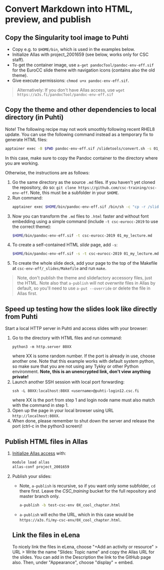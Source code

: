 # Convert Markdown into HTML, preview, and publish

## Copy the Singularity tool image to Puhti

- Copy e.g. to `$HOME/bin`, which is used in the examples below.
- Initialize Allas with project_2001659 (see below, works only for CSC
  staff).
- To get the container image, use `a-get pandocTool/pandoc-env-eff.sif` for the
  EuroCC slide theme with navigation icons (contains also the old theme).
- Give execute permissions: `chmod u+x pandoc-env-eff.sif`.

> Alternatively: If you don't have Allas access, use
`wget https://a3s.fi/pandocTool/pandoc-env-eff.sif`

## Copy the theme and other dependencies to local directory (in Puhti)

Note! The following recipe may not work smoothly following recent RHEL8 update.
You can use the following command instead as a temporary fix to generate HTML
files:

```bash
apptainer exec -B $PWD pandoc-env-eff.sif /slidetools/convert.sh -s 01_my_lecture.md
```

In this case, make sure to copy the Pandoc container to the directory where you
are working.

Otherwise, the instructions are as follows:

1. Go the same directory as the source `.md` files. If you haven't yet cloned
   the repository, do so: `git clone https://github.com/csc-training/csc-env-eff`.
   Note, this must be a subfolder in your `$HOME`.
2. Run command:
   ```bash
   apptainer exec $HOME/bin/pandoc-env-eff.sif /bin/sh -c "cp -r /slidetools/* ."
   ```
3. Now you can transform the `.md` files to `.html` faster and without font
   embedding using a simple command (include `-t csc-eurocc-2019` to use the
   correct theme):
   ```bash
   $HOME/bin/pandoc-env-eff.sif -t csc-eurocc-2019 01_my_lecture.md
   ```
4. To create a self-contained HTML *slide* page, add `-s`:
   ```bash
   $HOME/bin/pandoc-env-eff.sif -s -t csc-eurocc-2019 01_my_lecture.md
   ```
5. To create the whole slide deck, add your page to the top of the Makefile
   at `csc-env-eff/_slides/Makefile` and run `make`.

> Note, don't publish the theme and slidefactory accessory files, just the
HTML. Note also that `a-publish` will not _overwrite_ files in Allas by
default, so you'll need to use `a-put --override` or delete the file in Allas
first.

## Speed up testing how the slides look like directly from Puhti

Start a local HTTP server in Puhti and access slides with your browser:

1. Go to the directory with HTML files and run command:
   ```
   python3 -m http.server 80XX
   ```
   where XX is some random number. If the port is already in use, choose
   another one. Note that this example works with default system python, so
   make sure that you are not using any Tykky or other Python environment.
   **Note, this is an unencrypted link, don't view anything private!**
2. Launch another SSH session with local port forwarding:
   ```
   ssh -L 80XX:localhost:80XX <username>@puhti-login12.csc.fi
   ````
   where XX is the port from step 1 and login node name must also match with
   the command in step 1.
3. Open up the page in your local browser using URL `http://localhost:80XX`.
4. When done, please remember to shut down the server and release the port
   (ctrl-c in the python3 screen)!

## Publish HTML files in Allas

1. [Initialize Allas access](https://docs.csc.fi/data/Allas/using_allas/a_commands/)
   with:
   ```bash
   module load allas
   allas-conf project_2001659
   ```
2. Publish your slides:
   - Note, `a-publish` is recursive, so if you want only some subfolder, `cd`
     there first. Leave the *CSC_training* bucket for the full repository and
     master branch only.
      ```bash
      a-publish -b test-csc-env 0X_cool_chapter.html
      ```
   - `a-publish` will echo the URL, which in this case would be
     `https://a3s.fi/my-csc-env/0X_cool_chapter.html`.
   
   ## Link the files in eLena
   
   To nicely link the files in eLena, choose "+Add an activity or resource" >
   URL > Write the name "Slides: Topic name" and copy the Allas URL for the
   slides. You can add in the Description the link to the GitHub page also.
   Then, under "Appearance", choose "display" = embed.
